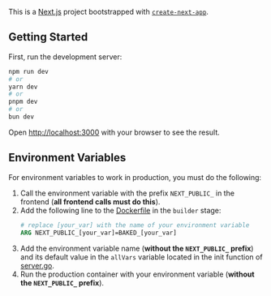 This is a [Next.js](https://nextjs.org/) project bootstrapped with [`create-next-app`](https://github.com/vercel/next.js/tree/canary/packages/create-next-app).

## Getting Started

First, run the development server:

```bash
npm run dev
# or
yarn dev
# or
pnpm dev
# or
bun dev
```

Open [http://localhost:3000](http://localhost:3000) with your browser to see the result.

## Environment Variables

For environment variables to work in production, you must do the following:

1. Call the environment variable with the prefix `NEXT_PUBLIC_` in the frontend (**all frontend calls must do this**).
2. Add the following line to the [Dockerfile](../Dockerfile) in the `builder` stage:
   ```dockerfile
   # replace [your_var] with the name of your environment variable
   ARG NEXT_PUBLIC_[your_var]=BAKED_[your_var]
   ```
3. Add the environment variable name (**without the `NEXT_PUBLIC_` prefix**) and its default value in the `allVars`
   variable located in the init function of [server.go](../backend/server.go).
4. Run the production container with your environment variable (**without the `NEXT_PUBLIC_` prefix**).
